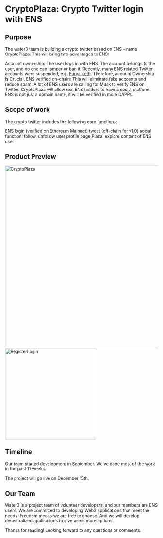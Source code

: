 # CryptoPlaza: Crypto Twitter login with ENS

## Purpose
The water3 team is building a crypto twitter based on ENS - name CryptoPlaza. This will bring two advantages to ENS:

Account ownership: The user logs in with ENS. The account belongs to the user, and no one can tamper or ban it. Recently, many ENS related Twitter accounts were suspended, e.g. [Furyan.eth](https://twitter.com/FuryanEth/status/1589752021095452673). Therefore, account Ownership is Crucial.
ENS verified on-chain: This will eliminate fake accounts and reduce spam. A lot of ENS users are calling for Musk to verify ENS on Twitter. CryptoPlaza will allow real ENS holders to have a social platform.
ENS is not just a domain name, it will be verified in more DAPPs.

## Scope of work
The crypto twitter includes the following core functions:

ENS login (verified on Ethereum Mainnet)
tweet (off-chain for v1.0)
social function: follow, unfollow
user profile page
Plaza: explore content of ENS user

## Product Preview
<img width="600" alt="CryptoPlaza" src="https://user-images.githubusercontent.com/28680496/202344461-47a0d487-4079-453e-aa10-c6ece767e8b1.png">

<br />

<img width="300" alt="RegisterLogin" src="https://user-images.githubusercontent.com/28680496/202344469-a20e7be2-ce5a-4f3d-a52e-dd0e0e820bd9.png">

## Timeline
Our team started development in September. We’ve done most of the work in the past 11 weeks.

The project will go live on December 15th.

## Our Team
Water3 is a project team of volunteer developers, and our members are ENS users. We are committed to developing Web3 applications that meet the needs.
Freedom means we are free to choose. And we will develop decentralized applications to give users more options.


Thanks for reading! Looking forward to any questions or comments.
